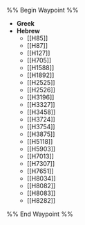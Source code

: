 %% Begin Waypoint %%
- **Greek**
- **Hebrew**
	- [[H85]]
	- [[H87]]
	- [[H127]]
	- [[H705]]
	- [[H1588]]
	- [[H1892]]
	- [[H2525]]
	- [[H2526]]
	- [[H3196]]
	- [[H3327]]
	- [[H3458]]
	- [[H3724]]
	- [[H3754]]
	- [[H3875]]
	- [[H5118]]
	- [[H5903]]
	- [[H7013]]
	- [[H7307]]
	- [[H7651]]
	- [[H8034]]
	- [[H8082]]
	- [[H8083]]
	- [[H8282]]

%% End Waypoint %%
